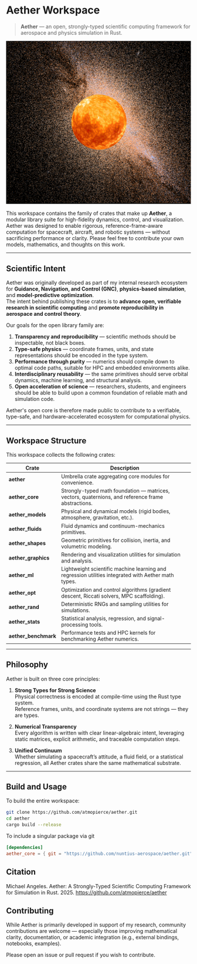 # Aether Workspace

> **Aether** — an open, strongly-typed scientific computing framework for aerospace and physics simulation in Rust.

![Aether](./docs/images/aether.png)

This workspace contains the family of crates that make up **Aether**, a modular library suite for high-fidelity dynamics, control, and visualization.  
Aether was designed to enable rigorous, reference-frame-aware computation for spacecraft, aircraft, and robotic systems — without sacrificing performance or clarity. Please feel free to contribute your own models, mathematics, and thoughts on this work.

---

## Scientific Intent

Aether was originally developed as part of my internal research ecosystem for **Guidance, Navigation, and Control (GNC)**, **physics-based simulation**, and **model-predictive optimization**.  
The intent behind publishing these crates is to **advance open, verifiable research in scientific computing** and **promote reproducibility in aerospace and control theory**.

Our goals for the open library family are:

1. **Transparency and reproducibility** — scientific methods should be inspectable, not black boxes.
2. **Type-safe physics** — coordinate frames, units, and state representations should be encoded in the type system.
3. **Performance through purity** — numerics should compile down to optimal code paths, suitable for HPC and embedded environments alike.
4. **Interdisciplinary reusability** — the same primitives should serve orbital dynamics, machine learning, and structural analysis.
5. **Open acceleration of science** — researchers, students, and engineers should be able to build upon a common foundation of reliable math and simulation code.

Aether's open core is therefore made public to contribute to a verifiable, type-safe, and hardware-accelerated ecosystem for computational physics.

---

## Workspace Structure

This workspace collects the following crates:

| Crate | Description |
|-------|--------------|
| **aether** | Umbrella crate aggregating core modules for convenience. |
| **aether_core** | Strongly-typed math foundation — matrices, vectors, quaternions, and reference frame abstractions. |
| **aether_models** | Physical and dynamical models (rigid bodies, atmosphere, gravitation, etc.). |
| **aether_fluids** | Fluid dynamics and continuum-mechanics primitives. |
| **aether_shapes** | Geometric primitives for collision, inertia, and volumetric modeling. |
| **aether_graphics** | Rendering and visualization utilities for simulation and analysis. |
| **aether_ml** | Lightweight scientific machine learning and regression utilities integrated with Aether math types. |
| **aether_opt** | Optimization and control algorithms (gradient descent, Riccati solvers, MPC scaffolding). |
| **aether_rand** | Deterministic RNGs and sampling utilities for simulations. |
| **aether_stats** | Statistical analysis, regression, and signal-processing tools. |
| **aether_benchmark** | Performance tests and HPC kernels for benchmarking Aether numerics. |

---

## Philosophy

Aether is built on three core principles:

1. **Strong Types for Strong Science**  
   Physical correctness is encoded at compile-time using the Rust type system.  
   Reference frames, units, and coordinate systems are not strings — they are types.

2. **Numerical Transparency**  
   Every algorithm is written with clear linear-algebraic intent, leveraging static matrices, explicit arithmetic, and traceable computation steps.

3. **Unified Continuum**  
   Whether simulating a spacecraft’s attitude, a fluid field, or a statistical regression, all Aether crates share the same mathematical substrate.

---

## Build and Usage

To build the entire workspace:

```bash
git clone https://github.com/atmopierce/aether.git
cd aether
cargo build --release
```

To include a singular package via git
```toml
[dependencies]
aether_core = { git = "https://github.com/nuntius-aerospace/aether.git", package = "aether_core" }
```

## Citation
Michael Angeles. Aether: A Strongly-Typed Scientific Computing Framework for Simulation in Rust. 2025.
https://github.com/atmopierce/aether

## Contributing
While Aether is primarily developed in support of my research, community contributions are welcome — especially those improving mathematical clarity, documentation, or academic integration (e.g., external bindings, notebooks, examples).

Please open an issue or pull request if you wish to contribute.